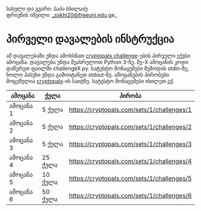 სახელი და გვარი: _საბა სხილაძე_  
ფრიუნის იმეილი: _sskhi20@freeuni.edu.ge_

# პირველი დავალების ინსტრუქცია

ამ დავალებაში უნდა ამოხსნათ [cryptopals challenge](https://cryptopals.com/sets/1)-ების პირველი ექვსი ამოცანა. 
დავალება უნდა შეასრულოთ Python 3-ზე. 
მე-X ამოცანის კოდი დაწერეთ ფაილში challengeX.py.
სატესტო მონაცემები შემოდის stdin-ზე, ხოლო პასუხი უნდა გამოიტანეთ stdout-ზე. 
ამოცანების პირობები მოცემულია [cryptopals](https://cryptopals.com/sets/1)-ის საიტზე. 
სატესტო მონაცემები იხილეთ [აქ](tests).


| ამოცანა | ქულა | პირობა |
|-----------|----|--------|
| ამოცანა 1 | 5 ქულა  | https://cryptopals.com/sets/1/challenges/1 |
| ამოცანა 2 | 5 ქულა  | https://cryptopals.com/sets/1/challenges/2 |
| ამოცანა 3 | 5 ქულა  | https://cryptopals.com/sets/1/challenges/3 |
| ამოცანა 4 | 25 ქულა | https://cryptopals.com/sets/1/challenges/4 |
| ამოცანა 5 | 10 ქულა | https://cryptopals.com/sets/1/challenges/5 |
| ამოცანა 6 | 50 ქულა | https://cryptopals.com/sets/1/challenges/6 |



<!-- ### ამოცანა 1 
(5 ქულა)

პირობა: https://cryptopals.com/sets/1/challenges/1  

Input: base64 სტრინგი.  
Output: hex სტრინგი.  

#### მაგალითი  
Input: `49276d206b696c6c696e6720796f757220627261696e206c696b65206120706f69736f6e6f7573206d757368726f6f6d`  
Output: `SSdtIGtpbGxpbmcgeW91ciBicmFpbiBsaWtlIGEgcG9pc29ub3VzIG11c2hyb29t`

### ამოცანა 2 (5 ქულა)

პირობა: https://cryptopals.com/sets/1/challenges/2  

Input: ორი ხაზი, თითოზე ერთი hex სტრინგი.  
Output: hex სტრინგი.  

#### მაგალითი  
Input:  
`1c0111001f010100061a024b53535009181c`  
`686974207468652062756c6c277320657965`  
Output: `746865206b696420646f6e277420706c6179`

### ამოცანა 3 (5 ქულა)

პირობა: https://cryptopals.com/sets/1/challenges/3  

Input: hex სტრინგი.  
Output: სტრინგი.  

#### მაგალითი
Input: `1b37373331363f78151b7f2b783431333d78397828372d363c78373e783a393b3736`  
Output: `Cooking MC's like a pound of bacon`
  

### ამოცანა 4 (25 ქულა)

პირობა: https://cryptopals.com/sets/1/challenges/4  

Input:  პირველ ხაზზე წერია რიცხვი N, შემდეგ N ხაზი თითოზე ერთი hex სტრინგით.    
Output: სტრინგი.  

#### მაგალითი  

Input: [ეს ტექსტი](problem4-input.txt).  
Ouput: `Now that the party is jumping`

### ამოცანა 5 (10 ქულა)

პირობა: https://cryptopals.com/sets/1/challenges/5  

Input: პირველ ხაზზე სტრინგი - გასაღები, მეორეზე სტრინგი - ტექსტი.   
Output: სტრინგი.  

#### მაგალითი

Input:  
`ICE`  
`Burning 'em, if you ain't quick and nimble, I go crazy when I hear a cymbal`  
Output: `0b3637272a2b2e63622c2e69692a23693a2a3c6324202d623d63343c2a26226324272765272a282b2f2065630c69242a69203728393c69342d2c2d6500632d2c22376922652a3a282b2229`

### ამოცანა 6 (50 ქულა)

პირობა: https://cryptopals.com/sets/1/challenges/6  

Input: hex სტრინგი.  
Output: სტრინგი.  

#### მაგალითი  
Input: [ეს სტრინგი](problem6-input.txt).  
Output: [ეს სტრინგი](problem6-output.txt).   -->
